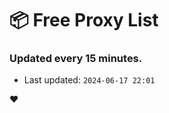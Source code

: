 # :package: Free Proxy List
### Updated every 15 minutes.

- Last updated: `2024-06-17 22:01`

:heart:
